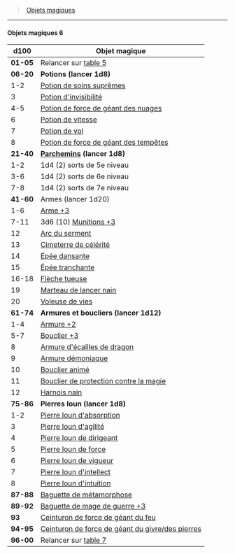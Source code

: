 ﻿---
!GenericItem
Id: magicitems_hd.md#objets-magiques-6
ParentLink: magicitems_hd.md#objets-magiques
Name: Objets magiques 6
ParentName: Objets magiques
NameLevel: 4
Attributes:
  Name: Objets magiques 6
  Markdown: >+
    #### <!--Name-->Objets magiques 6<!--/Name-->


    |d100|Objet magique|

    |---|---|

    |**01-05**|Relancer sur [table 5](hd_magicitems_objets_magiques_5.md)|

    |**06-20**|**Potions (lancer 1d8)**|

    |1-2|[Potion de soins suprêmes](hd_magicitems_az_potion_de_soins.md)|

    |3|[Potion d'invisibilité](hd_magicitems_az_potion_dinvisibilite.md)|

    |4-5|[Potion de force de géant des nuages](hd_magicitems_az_potion_de_force_de_geant.md)|

    |6|[Potion de vitesse](hd_magicitems_az_potion_de_vitesse.md)|

    |7|[Potion de vol](hd_magicitems_az_potion_de_vol.md)|

    |8|[Potion de force de géant des tempêtes](hd_magicitems_az_potion_de_force_de_geant.md)|

    |**21-40**|**[Parchemins](hd_magicitems_az_parchemin_magique.md) (lancer 1d8)**|

    |1-2|1d4 (2) sorts de 5e niveau|

    |3-6|1d4 (2) sorts de 6e niveau|

    |7-8|1d4 (2) sorts de 7e niveau|

    |**41-60**|Armes (lancer 1d20)|

    |1-6|[Arme +3](hd_magicitems_az_arme_1_2_ou_3.md)|

    |7-11|3d6 (10) [Munitions +3](hd_magicitems_az_munitions_1_2_ou_3.md)|

    |12|[Arc du serment](hd_magicitems_az_arc_du_serment.md)|

    |13|[Cimeterre de célérité](hd_magicitems_az_cimeterre_de_celerite.md)|

    |14|[Épée dansante](hd_magicitems_az_epee_dansante.md)|

    |15|[Épée tranchante](hd_magicitems_az_epee_tranchante.md)|

    |16-18|[Flèche tueuse](hd_ranger_arcane_fleche_tueuse.md)|

    |19|[Marteau de lancer nain](hd_magicitems_az_marteau_de_lancer_nain.md)|

    |20|[Voleuse de vies](hd_magicitems_az_voleuse_de_vies.md)|

    |**61-74**|**Armures et boucliers (lancer 1d12)**|

    |1-4|[Armure +2](hd_magicitems_az_armure_1_2_ou_3.md)|

    |5-7|[Bouclier +3](hd_magicitems_az_bouclier_1_2_ou_3.md)|

    |8|[Armure d'écailles de dragon](hd_magicitems_az_armure_decailles_de_dragon.md)|

    |9|[Armure démoniaque](hd_magicitems_az_armure_demoniaque.md)|

    |10|[Bouclier animé](hd_magicitems_az_bouclier_anime.md)|

    |11|[Bouclier de protection contre la magie](hd_magicitems_az_bouclier_de_protection_contre_la_magie.md)|

    |12|[Harnois nain](hd_magicitems_az_harnois_nain.md)|

    |**75-86**|**Pierres Ioun (lancer 1d8)**|

    |1-2|[Pierre Ioun d'absorption](hd_magicitems_az_pierre_ioun.md)|

    |3|[Pierre Ioun d'agilité](hd_magicitems_az_pierre_ioun.md)|

    |4|[Pierre Ioun de dirigeant](hd_magicitems_az_pierre_ioun.md)|

    |5|[Pierre Ioun de force](hd_magicitems_az_pierre_ioun.md)|

    |6|[Pierre Ioun de vigueur](hd_magicitems_az_pierre_ioun.md)|

    |7|[Pierre Ioun d'intellect](hd_magicitems_az_pierre_ioun.md)|

    |8|[Pierre Ioun d'intuition](hd_magicitems_az_pierre_ioun.md)|

    |**87-88**|[Baguette de métamorphose](hd_magicitems_az_baguette_de_metamorphose.md)|

    |**89-92**|[Baguette de mage de guerre +3](hd_magicitems_az_baguette_du_mage_de_guerre_1_2_ou_3.md)|

    |**93**|[Ceinturon de force de géant du feu](hd_magicitems_az_ceinturon_de_force_de_geant.md)|

    |**94-95**|[Ceinturon de force de géant du givre/des pierres](hd_magicitems_az_ceinturon_de_force_de_geant.md)|

    |**96-00**|Relancer sur [table 7](hd_magicitems_objets_magiques_7.md)|

AttributesDictionary: >+
  Name: Objets magiques 6

  Markdown: >+

    #### <!--Name-->Objets magiques 6<!--/Name-->





    |d100|Objet magique|



    |---|---|



    |**01-05**|Relancer sur [table 5](hd_magicitems_objets_magiques_5.md)|



    |**06-20**|**Potions (lancer 1d8)**|



    |1-2|[Potion de soins suprêmes](hd_magicitems_az_potion_de_soins.md)|



    |3|[Potion d'invisibilité](hd_magicitems_az_potion_dinvisibilite.md)|



    |4-5|[Potion de force de géant des nuages](hd_magicitems_az_potion_de_force_de_geant.md)|



    |6|[Potion de vitesse](hd_magicitems_az_potion_de_vitesse.md)|



    |7|[Potion de vol](hd_magicitems_az_potion_de_vol.md)|



    |8|[Potion de force de géant des tempêtes](hd_magicitems_az_potion_de_force_de_geant.md)|



    |**21-40**|**[Parchemins](hd_magicitems_az_parchemin_magique.md) (lancer 1d8)**|



    |1-2|1d4 (2) sorts de 5e niveau|



    |3-6|1d4 (2) sorts de 6e niveau|



    |7-8|1d4 (2) sorts de 7e niveau|



    |**41-60**|Armes (lancer 1d20)|



    |1-6|[Arme +3](hd_magicitems_az_arme_1_2_ou_3.md)|



    |7-11|3d6 (10) [Munitions +3](hd_magicitems_az_munitions_1_2_ou_3.md)|



    |12|[Arc du serment](hd_magicitems_az_arc_du_serment.md)|



    |13|[Cimeterre de célérité](hd_magicitems_az_cimeterre_de_celerite.md)|



    |14|[Épée dansante](hd_magicitems_az_epee_dansante.md)|



    |15|[Épée tranchante](hd_magicitems_az_epee_tranchante.md)|



    |16-18|[Flèche tueuse](hd_ranger_arcane_fleche_tueuse.md)|



    |19|[Marteau de lancer nain](hd_magicitems_az_marteau_de_lancer_nain.md)|



    |20|[Voleuse de vies](hd_magicitems_az_voleuse_de_vies.md)|



    |**61-74**|**Armures et boucliers (lancer 1d12)**|



    |1-4|[Armure +2](hd_magicitems_az_armure_1_2_ou_3.md)|



    |5-7|[Bouclier +3](hd_magicitems_az_bouclier_1_2_ou_3.md)|



    |8|[Armure d'écailles de dragon](hd_magicitems_az_armure_decailles_de_dragon.md)|



    |9|[Armure démoniaque](hd_magicitems_az_armure_demoniaque.md)|



    |10|[Bouclier animé](hd_magicitems_az_bouclier_anime.md)|



    |11|[Bouclier de protection contre la magie](hd_magicitems_az_bouclier_de_protection_contre_la_magie.md)|



    |12|[Harnois nain](hd_magicitems_az_harnois_nain.md)|



    |**75-86**|**Pierres Ioun (lancer 1d8)**|



    |1-2|[Pierre Ioun d'absorption](hd_magicitems_az_pierre_ioun.md)|



    |3|[Pierre Ioun d'agilité](hd_magicitems_az_pierre_ioun.md)|



    |4|[Pierre Ioun de dirigeant](hd_magicitems_az_pierre_ioun.md)|



    |5|[Pierre Ioun de force](hd_magicitems_az_pierre_ioun.md)|



    |6|[Pierre Ioun de vigueur](hd_magicitems_az_pierre_ioun.md)|



    |7|[Pierre Ioun d'intellect](hd_magicitems_az_pierre_ioun.md)|



    |8|[Pierre Ioun d'intuition](hd_magicitems_az_pierre_ioun.md)|



    |**87-88**|[Baguette de métamorphose](hd_magicitems_az_baguette_de_metamorphose.md)|



    |**89-92**|[Baguette de mage de guerre +3](hd_magicitems_az_baguette_du_mage_de_guerre_1_2_ou_3.md)|



    |**93**|[Ceinturon de force de géant du feu](hd_magicitems_az_ceinturon_de_force_de_geant.md)|



    |**94-95**|[Ceinturon de force de géant du givre/des pierres](hd_magicitems_az_ceinturon_de_force_de_geant.md)|



    |**96-00**|Relancer sur [table 7](hd_magicitems_objets_magiques_7.md)|



---
> [Objets magiques](hd_magicitems.md)

---

#### Objets magiques 6

|d100|Objet magique|
|---|---|
|**01-05**|Relancer sur [table 5](hd_magicitems_objets_magiques_5.md)|
|**06-20**|**Potions (lancer 1d8)**|
|1-2|[Potion de soins suprêmes](hd_magicitems_az_potion_de_soins.md)|
|3|[Potion d'invisibilité](hd_magicitems_az_potion_dinvisibilite.md)|
|4-5|[Potion de force de géant des nuages](hd_magicitems_az_potion_de_force_de_geant.md)|
|6|[Potion de vitesse](hd_magicitems_az_potion_de_vitesse.md)|
|7|[Potion de vol](hd_magicitems_az_potion_de_vol.md)|
|8|[Potion de force de géant des tempêtes](hd_magicitems_az_potion_de_force_de_geant.md)|
|**21-40**|**[Parchemins](hd_magicitems_az_parchemin_magique.md) (lancer 1d8)**|
|1-2|1d4 (2) sorts de 5e niveau|
|3-6|1d4 (2) sorts de 6e niveau|
|7-8|1d4 (2) sorts de 7e niveau|
|**41-60**|Armes (lancer 1d20)|
|1-6|[Arme +3](hd_magicitems_az_arme_1_2_ou_3.md)|
|7-11|3d6 (10) [Munitions +3](hd_magicitems_az_munitions_1_2_ou_3.md)|
|12|[Arc du serment](hd_magicitems_az_arc_du_serment.md)|
|13|[Cimeterre de célérité](hd_magicitems_az_cimeterre_de_celerite.md)|
|14|[Épée dansante](hd_magicitems_az_epee_dansante.md)|
|15|[Épée tranchante](hd_magicitems_az_epee_tranchante.md)|
|16-18|[Flèche tueuse](hd_ranger_arcane_fleche_tueuse.md)|
|19|[Marteau de lancer nain](hd_magicitems_az_marteau_de_lancer_nain.md)|
|20|[Voleuse de vies](hd_magicitems_az_voleuse_de_vies.md)|
|**61-74**|**Armures et boucliers (lancer 1d12)**|
|1-4|[Armure +2](hd_magicitems_az_armure_1_2_ou_3.md)|
|5-7|[Bouclier +3](hd_magicitems_az_bouclier_1_2_ou_3.md)|
|8|[Armure d'écailles de dragon](hd_magicitems_az_armure_decailles_de_dragon.md)|
|9|[Armure démoniaque](hd_magicitems_az_armure_demoniaque.md)|
|10|[Bouclier animé](hd_magicitems_az_bouclier_anime.md)|
|11|[Bouclier de protection contre la magie](hd_magicitems_az_bouclier_de_protection_contre_la_magie.md)|
|12|[Harnois nain](hd_magicitems_az_harnois_nain.md)|
|**75-86**|**Pierres Ioun (lancer 1d8)**|
|1-2|[Pierre Ioun d'absorption](hd_magicitems_az_pierre_ioun.md)|
|3|[Pierre Ioun d'agilité](hd_magicitems_az_pierre_ioun.md)|
|4|[Pierre Ioun de dirigeant](hd_magicitems_az_pierre_ioun.md)|
|5|[Pierre Ioun de force](hd_magicitems_az_pierre_ioun.md)|
|6|[Pierre Ioun de vigueur](hd_magicitems_az_pierre_ioun.md)|
|7|[Pierre Ioun d'intellect](hd_magicitems_az_pierre_ioun.md)|
|8|[Pierre Ioun d'intuition](hd_magicitems_az_pierre_ioun.md)|
|**87-88**|[Baguette de métamorphose](hd_magicitems_az_baguette_de_metamorphose.md)|
|**89-92**|[Baguette de mage de guerre +3](hd_magicitems_az_baguette_du_mage_de_guerre_1_2_ou_3.md)|
|**93**|[Ceinturon de force de géant du feu](hd_magicitems_az_ceinturon_de_force_de_geant.md)|
|**94-95**|[Ceinturon de force de géant du givre/des pierres](hd_magicitems_az_ceinturon_de_force_de_geant.md)|
|**96-00**|Relancer sur [table 7](hd_magicitems_objets_magiques_7.md)|

